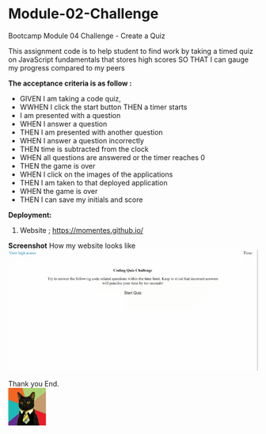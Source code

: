 # Module-02-Challenge
Bootcamp Module 04 Challenge - Create a Quiz

This assignment code is to help student to find work by taking a timed quiz on JavaScript fundamentals that stores high scores SO THAT I can gauge my progress compared to my peers

**The acceptance criteria is as follow :**
- GIVEN I am taking a code quiz,
- WWHEN I click the start button THEN a timer starts
- I am presented with a question
- WHEN I answer a question
- THEN I am presented with another question
- WHEN I answer a question incorrectly
- THEN time is subtracted from the clock
- WHEN all questions are answered or the timer reaches 0
- THEN the game is over
- WHEN I click on the images of the applications
- THEN I am taken to that deployed application
- WHEN the game is over
- THEN I can save my initials and score

**Deployment:**
1. Website ; https://momentes.github.io/

**Screenshot**
How my website looks like
![Screenshot](./assets/img/code-quiz-recording.gif)

Thank you
End.        
<img src="./assets/img/business-cat1.jpg" width=15%>
